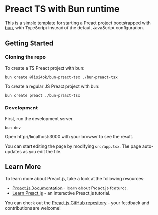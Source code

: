 # Preact TS with Bun runtime

This is a simple template for starting a Preact project bootstrapped
with [bun](https://bun.sh/),
with TypeScript instead of the default JavaScript configuration.

## Getting Started

### Cloning the repo

To create a TS Preact project with bun:

```sh
bun create @lisi4ok/bun-preact-tsx ./bun-preact-tsx
```

To create a regular JS Preact project with bun:

```sh
bun create preact ./bun-preact-tsx
```

### Development

First, run the development server.

```
bun dev
```

Open http://localhost:3000 with your browser to see the result.

You can start editing the page by modifying `src/app.tsx`.
The page auto-updates as you edit the file.

## Learn More

To learn more about Preact.js, take a look at the following resources:

- [Preact.js Documentation](https://preactjs.com/guide/v10/getting-started) - learn about Preact.js features.
- [Learn Preact.js](https://preactjs.com/tutorial/) - an interactive Preact.js tutorial.

You can check out the [Preact.js GitHub repository](https://github.com/preactjs/preact) -
your feedback and contributions are welcome!
